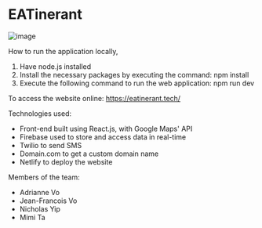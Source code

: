 # EATinerant

![image](https://user-images.githubusercontent.com/46931367/216829704-69071a4d-adec-4b76-aa27-5c2594f8a513.png)

How to run the application locally,

1. Have node.js installed
2. Install the necessary packages by executing the command: npm install
3. Execute the following command to run the web application: npm run dev

To access the website online: https://eatinerant.tech/

Technologies used:
- Front-end built using React.js, with Google Maps' API
- Firebase used to store and access data in real-time
- Twilio to send SMS
- Domain.com to get a custom domain name
- Netlify to deploy the website

Members of the team:
- Adrianne Vo
- Jean-Francois Vo
- Nicholas Yip
- Mimi Ta
